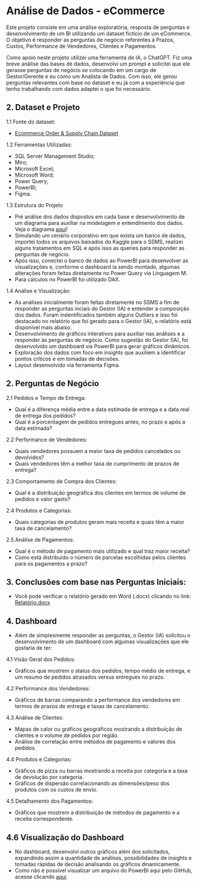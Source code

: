 # Análise de Dados - eCommerce
Este projeto consiste em uma análise exploratória, resposta de perguntas e desenvolvimento de um BI utilizando um dataset fictício de um eCommerce. O objetivo é responder as perguntas de negócio referentes à Prazos, Custos, Performance de Vendedores, Clientes e Pagamentos.

Como apoio neste projeto utilizei uma ferramenta de IA, o ChatGPT. Fiz uma breve análise das bases de dados, desenvolvi um prompt e solicitei que ele gerasse perguntas de negócio se colocando em um cargo de Gestor/Gerente e eu como um Analista de Dados. Com isso, ele gerou perguntas relevantes com base no dataset e eu já com a experiência que tenho trabalhando com dados adaptei o que foi necessário.

## 2. Dataset e Projeto

1.1 Fonte do dataset:
* [Ecommerce Order & Supply Chain Dataset](https://www.kaggle.com/datasets/bytadit/ecommerce-order-dataset)

1.2 Ferramentas Utilizadas:
* SQL Server Management Studio;
* Miro;
* Microsoft Excel;
* Microsoft Word;
* Power Query;
* PowerBI;
* Figma.

1.3 Estrutura do Projeto
* Pré análise dos dados dispostos em cada base e desenvolvimento de um diagrama para auxiliar na modelagem e entendimento dos dados. Veja o diagrama [aqui](https://github.com/user-attachments/assets/2983ae11-912d-48b6-a829-3cb60fb75969)!
* Simulando um cenário corporativo em que exista um banco de dados, importei todos os arquivos baixados do Kaggle para o SSMS, realizei alguns tratamentos em SQL e após isso as queries para responder as perguntas de negócio.
* Após isso, conectei o banco de dados ao PowerBI para desenvolver as visualizações e, conforme o dashboard ia sendo montado, algumas alterações foram feitas diretamente no Power Query via Linguagem M.
* Para cálculos no PowerBI foi utilizado DAX.

1.4 Análise e Visualização:
* As análises inicialmente foram feitas diretamente no SSMS a fim de responder as perguntas inciais do Gestor (IA) e entender a composição dos dados. Foram indentificados também alguns Outliers e isso foi destacado no relatório que foi gerado para o Gestor (IA), o relatório está disponível mais abaixo.
* Desenvolvimento de gráficos interativos para auxiliar nas análises e a responder às perguntas de negócio. Como sugestão do Gestor (IA), foi desenvolvido um dashboard via PowerBI para gerar gráficos dinâmicos.
* Exploração dos dados com foco em insights que auxiliem a identificar pontos críticos e em tomadas de decisões.
* Layout desenvolvido via ferramenta Figma.

## 2. Perguntas de Negócio

2.1 Pedidos e Tempo de Entrega:
* Qual é a diferença média entre a data estimada de entrega e a data real de entrega dos pedidos?
* Qual é a porcentagem de pedidos entregues antes, no prazo e após a data estimada?

2.2 Performance de Vendedores:
* Quais vendedores possuem a maior taxa de pedidos cancelados ou devolvidos?
* Quais vendedores têm a melhor taxa de cumprimento de prazos de entrega?

2.3 Comportamento de Compra dos Clientes:
* Qual é a distribuição geográfica dos clientes em termos de volume de pedidos e valor gasto?
  
2.4 Produtos e Categorias:
* Quais categorias de produtos geram mais receita e quais têm a maior taxa de cancelamento?

2.5 Análise de Pagamentos:
* Qual é o método de pagamento mais utilizado e qual traz maior receita?
* Como está distribuído o número de parcelas escolhidas pelos clientes para os pagamentos a prazo?

## 3. Conclusões com base nas Perguntas Iniciais:

* Você pode verificar o relatório gerado em Word (.docx) clicando no link: [Relatório.docx](https://github.com/user-attachments/files/16805803/Relatorio.docx)


## 4. Dashboard

* Além de simplesmente responder as perguntas, o Gestor (IA) solicitou o desenvolvimento de um dashboard com algumas visualizações que ele gostaria de ter:

4.1 Visão Geral dos Pedidos:

* Gráficos que mostrem o status dos pedidos, tempo médio de entrega, e um resumo de pedidos atrasados versus entregues no prazo.

4.2 Performance dos Vendedores:

* Gráficos de barras comparando a performance dos vendedores em termos de prazos de entrega e taxas de cancelamento.

4.3 Análise de Clientes:

* Mapas de calor ou gráficos geográficos mostrando a distribuição de clientes e o volume de pedidos por região.
* Análise de correlação entre métodos de pagamento e valores dos pedidos.

4.4 Produtos e Categorias:

* Gráficos de pizza ou barras mostrando a receita por categoria e a taxa de devolução por categoria.
* Gráficos de dispersão correlacionando as dimensões/peso dos produtos com os custos de envio.

4.5 Detalhamento dos Pagamentos:

* Gráficos que mostrem a distribuição de métodos de pagamento e a receita correspondente.

## 4.6 Visualização do Dashboard

* No dashboard, desenvolvi outros gráficos além dos solicitados, expandindo assim a quantidade de análises, possibilidades de insights e tomadas rápidas de decisão analisando os gráficos dinamicamente.
* Como não é possível visualizar um arquivo do PowerBI aqui pelo GitHub, acesse clicando [aqui](https://encurtador.com.br/IySV1).

